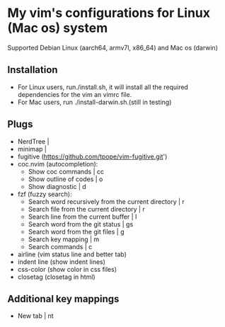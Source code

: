 # My vim's configurations for Linux (Mac os) system

Supported Debian Linux (aarch64, armv7l, x86_64) and Mac os (darwin)

## Installation

- For Linux users, run./install.sh, it will install all the required dependencies for the vim an vimrc file.
- For Mac users, run ./install-darwin.sh.(still in testing)

## Plugs
- NerdTree | <C-t>
- minimap | <C-y>
- fugitive (https://github.com/tpope/vim-fugitive.git')
- coc.nvim (autocompletion):
	- Show coc commands | <space>cc
	- Show outline of codes | <space>o
	- Show diagnostic | <space>d
- fzf (fuzzy search):
	- Search word recursively from the current directory | <space>r
	- Search file from the current directory | <space>r
	- Search line from the current buffer | <space>l
	- Search word from the git status | <space>gs
	- Search word from the git files | <space>g
	- Search key mapping | <space>m
	- Search commands | <space>c
- airline (vim status line and better tab)
- indent line (show indent lines)
- css-color (show color in css files)
- closetag (closetag in html)

## Additional key mappings
- New tab | nt
